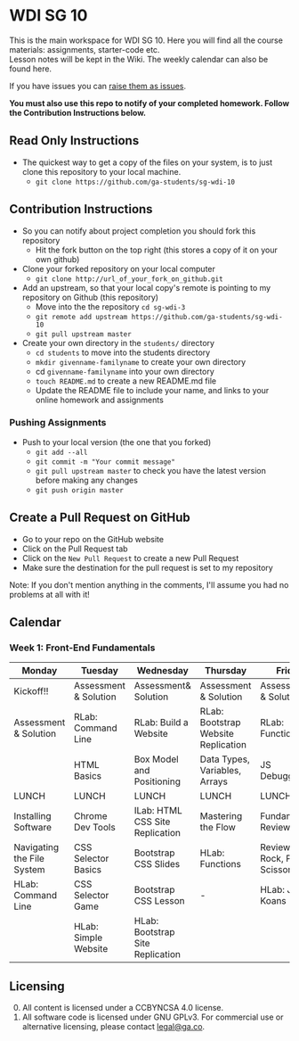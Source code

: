 
# WDI SG 10
This is the main workspace for WDI SG 10. Here you will find all the course materials: assignments, starter-code etc.   
Lesson notes will be kept in the Wiki.
The weekly calendar can also be found here.

If you have issues you can [raise them as
issues](https://github.com/ga-students/sg-wdi-10/issues).

__You must also use this repo to notify of your completed homework. Follow the Contribution Instructions below.__

## Read Only Instructions
- The quickest way to get a copy of the files on your system, is to just clone this repository to your local machine.
    + `git clone https://github.com/ga-students/sg-wdi-10`

## Contribution Instructions

- So you can notify about project completion you should fork this repository
    + Hit the fork button on the top right (this stores a copy of it on your own github)
- Clone your forked repository on your local computer
    + `git clone http://url_of_your_fork_on_github.git`
- Add an upstream, so that your local copy's remote is pointing to my repository on Github (this repository)
    + Move into the the repository `cd sg-wdi-3`
    + `git remote add upstream https://github.com/ga-students/sg-wdi-10`
    + `git pull upstream master`
- Create your own directory in the `students/` directory
    - `cd students` to move into the students directory
    - `mkdir givenname-familyname` to create your own directory
    - cd `givenname-familyname` into your own directory
    - `touch README.md` to create a new README.md file
    - Update the README file to include your name, and links to your online homework and assignments

### Pushing Assignments

- Push to your local version (the one that you forked)
    + `git add --all`
    + `git commit -m "Your commit message"`
    + `git pull upstream master` to check you have the latest version before making any changes
    + `git push origin master`

## Create a Pull Request on GitHub

- Go to your repo on the GitHub website
- Click on the Pull Request tab
- Click on the `New Pull Request` to create a new Pull Request
- Make sure the destination for the pull request is set to my repository

Note: If you don't mention anything in the comments, I'll assume you had no problems at all with it!


## Calendar

### __Week 1: Front-End Fundamentals__
| Monday | Tuesday | Wednesday | Thursday | Friday |
|----------------------------|-----------------------|----------------------------------|-------------------------------------|--------------------------------|
| Kickoff!! | Assessment & Solution | Assessment& Solution | Assessment & Solution | Assessment & Solution |
| Assessment & Solution | RLab: Command Line | RLab: Build a Website | RLab: Bootstrap Website Replication | RLab: Functions |
|  | HTML Basics | Box Model and Positioning | Data Types, Variables, Arrays | JS Debugging |
| LUNCH | LUNCH | LUNCH | LUNCH | LUNCH |
| Installing Software | Chrome Dev Tools | ILab: HTML CSS Site Replication | Mastering the Flow | Fundamentals Review |
| Navigating the File System | CSS Selector Basics | Bootstrap CSS Slides | HLab: Functions | Review - Rock, Paper, Scissors |
| HLab: Command Line | CSS Selector Game | Bootstrap CSS Lesson | - | HLab: JS Koans |
|  | HLab: Simple Website | HLab: Bootstrap Site Replication |  |  |


## Licensing
0. All content is licensed under a CC­BY­NC­SA 4.0 license.    
0. All software code is licensed under GNU GPLv3. For commercial use or
alternative licensing, please contact legal@ga.co.
